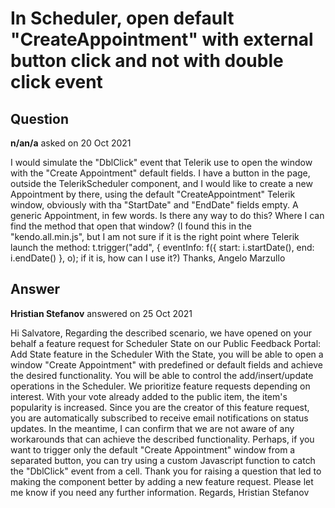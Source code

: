 # In Scheduler, open default "CreateAppointment" with external button click and not with double click event

## Question

**n/an/a** asked on 20 Oct 2021

I would simulate the "DblClick" event that Telerik use to open the window with the "Create Appointment" default fields. I have a button in the page, outside the TelerikScheduler component, and I would like to create a new Appointment by there, using the default "CreateAppointment" Telerik window, obviously with tha "StartDate" and "EndDate" fields empty. A generic Appointment, in few words. Is there any way to do this? Where I can find the method that open that window? (I found this in the "kendo.all.min.js", but I am not sure if it is the right point where Telerik launch the method: t.trigger("add", {
eventInfo: f({
start: i.startDate(),
end: i.endDate()
}, o); if it is, how can I use it?) Thanks, Angelo Marzullo

## Answer

**Hristian Stefanov** answered on 25 Oct 2021

Hi Salvatore, Regarding the described scenario, we have opened on your behalf a feature request for Scheduler State on our Public Feedback Portal: Add State feature in the Scheduler With the State, you will be able to open a window "Create Appointment" with predefined or default fields and achieve the desired functionality. You will be able to control the add/insert/update operations in the Scheduler. We prioritize feature requests depending on interest. With your vote already added to the public item, the item's popularity is increased. Since you are the creator of this feature request, you are automatically subscribed to receive email notifications on status updates. In the meantime, I can confirm that we are not aware of any workarounds that can achieve the described functionality. Perhaps, if you want to trigger only the default "Create Appointment" window from a separated button, you can try using a custom Javascript function to catch the "DblClick" event from a cell. Thank you for raising a question that led to making the component better by adding a new feature request. Please let me know if you need any further information. Regards, Hristian Stefanov
